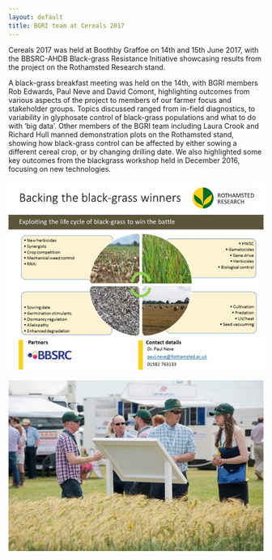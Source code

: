 ```yaml
---
layout: default
title: BGRI team at Cereals 2017
---
```


Cereals 2017 was held at Boothby Graffoe on 14th and 15th June 2017, with the BBSRC-AHDB Black-grass Resistance Initiative showcasing results from the project on the Rothamsted Research stand.  

A black-grass breakfast meeting was held on the 14th, with BGRI members Rob Edwards, Paul Neve and David Comont, highlighting outcomes from various aspects of the project to members of our farmer focus and stakeholder groups. Topics discussed ranged from in-field diagnostics, to variability in glyphosate control of black-grass populations and what to do with ‘big data’. Other members of the BGRI team including Laura Crook and Richard Hull manned demonstration plots on the Rothamsted stand, showing how black-grass control can be affected by either sowing a different cereal crop, or by changing drilling date. We also highlighted some key outcomes from the blackgrass workshop held in December 2016, focusing on new technologies.

<p><img src="/assets/news/WorkshopOutput.jpg" class="img-responsive" alt="Workshop outputs displayed at Cereals 2017"></p>

<p><img src="/assets/news/Cereals2017.jpg" class="img-responsive" alt="BGRI team at Cereals 2017"></p>
